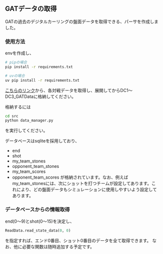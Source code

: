 ## GATデータの取得
GATの過去のデジタルカーリングの盤面データを取得できる、パーサを作成しました。

### 使用方法
envを作成し、
```bash
# pipの場合
pip install -r requirements.txt

# uvの場合
uv pip install -r requirements.txt
```

[こちらのリンク](http://minerva.cs.uec.ac.jp/cgi-bin/curling/wiki.cgi?page=%C2%E81%B2%F3UEC%C7%D5%A5%C7%A5%B8%A5%BF%A5%EB%A5%AB%A1%BC%A5%EA%A5%F3%A5%B0%C2%E7%B2%F1)から、各対戦データを取得し、展開してからDC1～DC3_GATDataに格納してください。

格納するには
```bash
cd src
python data_manager.py
```
を実行してください。

データベースはsqliteを採用しており、
- end
- shot
- my_team_stones
- opponent_team_stones
- my_team_scores
- opponent_team_scores
が格納されています。なお、例えばmy_team_stonesには、次にショットを打つチームが設定してあります。これにより、どの盤面データもシミュレーションに使用しやすいよう設定してあります。

### データベースからの情報取得
end(0～9)とshot(0～15)を決定し、
``` python
ReadData.read_state_data(0, 0)
```
を指定すれば、エンド0番目、ショット0番目のデータを全て取得できます。
なお、他に必要な関数は随時追加する予定です。
